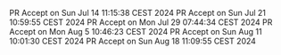 PR Accept on Sun Jul 14 11:15:38 CEST 2024
PR Accept on Sun Jul 21 10:59:55 CEST 2024
PR Accept on Mon Jul 29 07:44:34 CEST 2024
PR Accept on Mon Aug  5 10:46:23 CEST 2024
PR Accept on Sun Aug 11 10:01:30 CEST 2024
PR Accept on Sun Aug 18 11:09:55 CEST 2024
